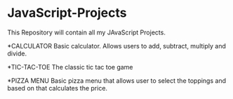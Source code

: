 # JavaScript-Projects

This Repository will contain all my JAvaScript Projects.

*CALCULATOR
Basic calculator. Allows users to add, subtract, multiply and divide.

*TIC-TAC-TOE
The classic tic tac toe game

*PIZZA MENU
Basic pizza menu that allows user to select the toppings and based on that calculates the price.

